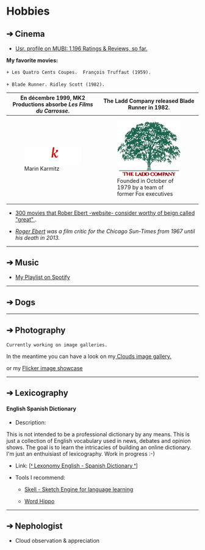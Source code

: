 # Hobbies

## &#10132; Cinema

+ [Usr. profile on MUBI: 1,196 Ratings & Reviews, so far.](https://mubi.com/es/users/272774 "Online movie streaming service")

**My favorite movies:**

    + Les Quatro Cents Coupes.  François Truffaut (1959).

    + Blade Runner. Ridley Scott (1982).

| En décembre 1999, MK2 Productions absorbe *Les Films du Carrosse*. |  The Ladd Company released Blade Runner in 1982.|    
| ----------- | ----------- |
|<figure markdown="span"> ![MK2 Films](img/mk2_films_dark.png)  <figcaption> Marin Karmitz</figcaption></figure> | <figure markdown="span">![The Ladd Company](img/The_Ladd_Company_logo.png) <figcaption> </figcaption> Founded in October of 1979 by a team of former Fox executives</figure>   |
    

+ [300 movies that Rober Ebert -website- consider worthy of beign called "great"  ](https://www.rogerebert.com/great-movies "RoberEbert.com").

* [*Roger Ebert*](https://en.wikipedia.org/wiki/Roger_Ebert "Wikipedia entry") *was a film critic for the Chicago Sun-Times from 1967 until his death in 2013.* 



--- 

## &#10132; Music


+ [My Playlist on Spotify](https://open.spotify.com/user/leobardo_oscar "1,504 Public Playlists")

--- 

## &#10132; Dogs


--- 


## &#10132; Photography

```{admonition} Work in progress!
Currently working on image galleries. 
```
In the meantime you can have a look on my[ Clouds image gallery. ](https://leobardooscar.github.io/clouds/ "Clouds spotted in Guadalajara Jalisco, Mexico") 

or my [ Flicker image showcase](https://www.flickr.com/people/loao/ "Flickr") 


--- 


## &#10132; Lexicography

#### English Spanish Dictionary

+ Description:

This is not intended to be a professional dictionary by any means.
This is just a collection of English vocabulary used in news, debates and opinion shows. 
The goal is to learn the intricacies of building an online dictionary.
I'm just an enthuisiast of lexicography.
Work in progress :-)

+ Link:
[[&#10075;  Lexonomy English - Spanish Dictionary &#10076;](https://www.lexonomy.eu/#english_spanish "Home page")] 

+ Tools I recommend: 

    + [Skell - Sketch Engine for language learning](https://skell.sketchengine.eu "Corpus")

    + [Word Hippo](https://www.wordhippo.com/ "Synonyms, ")

--- 

## &#10132; Nephologist 

+ Cloud observation & appreciation



